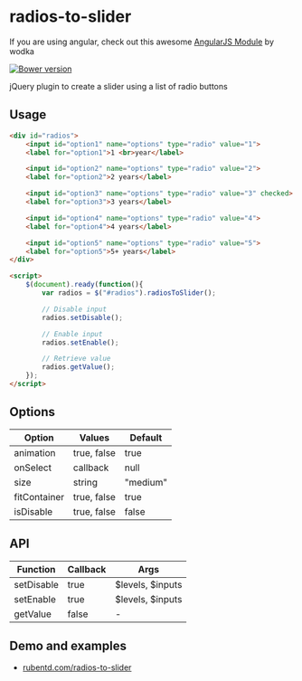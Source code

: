 # radios-to-slider

If you are using angular, check out this awesome [AngularJS Module](https://github.com/wodka/angular-radios-to-slider) by wodka

[![Bower version](https://img.shields.io/bower/v/radios-to-slider.svg)](https://img.shields.io/bower/v/radios-to-slider.svg)

jQuery plugin to create a slider using a list of radio buttons

## Usage

```html
<div id="radios">
    <input id="option1" name="options" type="radio" value="1">
    <label for="option1">1 <br>year</label>

    <input id="option2" name="options" type="radio" value="2">
    <label for="option2">2 years</label>

    <input id="option3" name="options" type="radio" value="3" checked>
    <label for="option3">3 years</label>

    <input id="option4" name="options" type="radio" value="4">
    <label for="option4">4 years</label>

    <input id="option5" name="options" type="radio" value="5">
    <label for="option5">5+ years</label>
</div>

<script>
    $(document).ready(function(){
        var radios = $("#radios").radiosToSlider();

        // Disable input
        radios.setDisable();

        // Enable input
        radios.setEnable();

        // Retrieve value
        radios.getValue();
    });
</script>
```

## Options

Option       | Values      | Default
------------ | ----------- | --------
animation    | true, false | true
onSelect     | callback    | null
size         | string      | "medium"
fitContainer | true, false | true
isDisable    | true, false | false

## API

Function   | Callback | Args
---------- | -------- | ----------------
setDisable | true     | $levels, $inputs
setEnable  | true     | $levels, $inputs
getValue   | false    | -

## Demo and examples

- [rubentd.com/radios-to-slider](http://rubentd.com/radios-to-slider)
